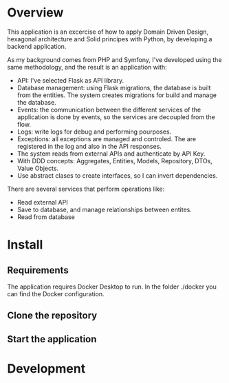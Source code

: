 # Overview

This application is an excercise of how to apply Domain Driven Design, hexagonal architecture and Solid principes with Python, by developing a backend application.

As my background comes from PHP and Symfony, I've developed using the same methodology, and the result is an application with:

- API: I've selected Flask as API library.
- Database management: using Flask migrations, the database is built from the entities. The system creates migrations for build and manage the database.
- Events: the communication between the different services of the application is done by events, so the services are decoupled from the flow.
- Logs: write logs for debug and performing pourposes.
- Exceptions: all exceptions are managed and controled. The are registered in the log and also in the API responses.
- The system reads from external APIs and authenticate by API Key.
- With DDD concepts: Aggregates, Entities, Models, Repository, DTOs, Value Objects.
- Use abstract clases to create interfaces, so I can invert dependencies.

There are several services that perform operations like:

- Read external API
- Save to database, and manage relationships between entites.
- Read from database

# Install

## Requirements

The application requires Docker Desktop to run. In the folder ./docker you can find the Docker configuration.

## Clone the repository

## Start the application

# Development